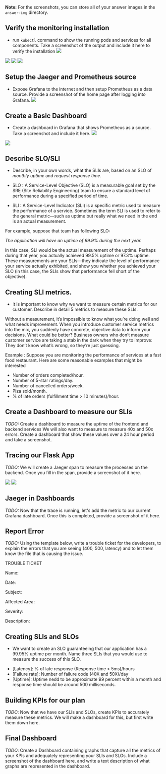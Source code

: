 [//]: # (Image References)

[image1]: ./answer-img/01-monitoring_installation.PNG
[kubectl_get_all]: ./answer-img/kubectl_get_all.PNG
[kubectl_get_pods_svc_monitoring]: ./answer-img/kubectl_get_pods_svc_monitoring.PNG
[kubectl_get_pods_svc_observability]: ./answer-img/kubectl_get_pods_svc_observability.PNG

[image2]: ./answer-img/02-Grafana_login.PNG
[image3]: ./answer-img/03-Basic_dashboard.PNG
[image4]: ./answer-img/03b-Basic_dashboard.PNG

[tracing_flask_backend_app]: ./answer-img/tracing_flask_backend_app.PNG
[tracing_flask_frontend_app]: ./answer-img/tracing_flask_frontend_app.PNG

**Note:** For the screenshots, you can store all of your answer images in the `answer-img` directory.

## Verify the monitoring installation

* run `kubectl` command to show the running pods and services for all components. Take a screenshot of the output and include it here to verify the installation
![][image1] 

![][kubectl_get_all]
![][kubectl_get_pods_svc_monitoring]
![][kubectl_get_pods_svc_observability]

## Setup the Jaeger and Prometheus source
* Expose Grafana to the internet and then setup Prometheus as a data source. Provide a screenshot of the home page after logging into Grafana.
![][image2] 

## Create a Basic Dashboard
* Create a dashboard in Grafana that shows Prometheus as a source. Take a screenshot and include it here.
![][image3]

![][image4]

## Describe SLO/SLI
* Describe, in your own words, what the SLIs are, based on an SLO of *monthly uptime* and *request response time*.

- SLO : A Service-Level Objective (SLO) is a measurable goal set by the SRE (Site Reliability Engineering) team to ensure a standard level of performance during a specified period of time. 

- SLI : A Service-Level Indicator (SLI) is a specific metric used to measure the performance of a service. Sometimes the term SLI is used to refer to the general metric—such as uptime but really what we need in the end is an actual measurement.

For example, suppose that team has following SLO:

<I>The application will have an uptime of 99.9% during the next year.</I>

In this case, SLI would be the actual measurement of the uptime. Perhaps during that year, you actually achieved 99.5% uptime or 97.3% uptime. These measurements are your SLIs—they indicate the level of performance your service actually exhibited, and show you whether you achieved your SLO (in this case, the SLIs show that performance fell short of the objective).

## Creating SLI metrics.
* It is important to know why we want to measure certain metrics for our customer. Describe in detail 5 metrics to measure these SLIs. 

Without a measurement, it’s impossible to know what you’re doing well and what needs improvement. When you introduce customer service metrics into the mix, you suddenly have concrete, objective data to inform your decisions. What could be better? Business owners who don’t measure customer service are taking a stab in the dark when they try to improve: They don’t know what’s wrong, so they’re just guessing.

Example : Suppose you are monitoring the performance of services at a fast food restaurant. Here are some reasonable examples that might be interested

* Number of orders completed/hour.
* Number of 5-star ratings/day.
* Number of cancelled orders/week.
* Piza sold/month.
* % of late orders (fulfillment time > 10 minutes)/hour.

## Create a Dashboard to measure our SLIs
*TODO:* Create a dashboard to measure the uptime of the frontend and backend services We will also want to measure to measure 40x and 50x errors. Create a dashboard that show these values over a 24 hour period and take a screenshot.

## Tracing our Flask App
*TODO:*  We will create a Jaeger span to measure the processes on the backend. Once you fill in the span, provide a screenshot of it here.

![][tracing_flask_backend_app]
![][tracing_flask_frontend_app]

## Jaeger in Dashboards
*TODO:* Now that the trace is running, let's add the metric to our current Grafana dashboard. Once this is completed, provide a screenshot of it here.

## Report Error
*TODO:* Using the template below, write a trouble ticket for the developers, to explain the errors that you are seeing (400, 500, latency) and to let them know the file that is causing the issue.

TROUBLE TICKET

Name:

Date:

Subject:

Affected Area:

Severity:

Description:


## Creating SLIs and SLOs
* We want to create an SLO guaranteeing that our application has a 99.95% uptime per month. Name three SLIs that you would use to measure the success of this SLO.

- [Latency]: % of late response (Response time > 5ms)/hours
- [Failure rate]: Number of failure code (40X and 50X)/day
- [Uptime]: Uptime nedd to be approximate 99 percent within a month and response time should be around 500 milliseconds.

## Building KPIs for our plan
*TODO*: Now that we have our SLIs and SLOs, create KPIs to accurately measure these metrics. We will make a dashboard for this, but first write them down here.

## Final Dashboard
*TODO*: Create a Dashboard containing graphs that capture all the metrics of your KPIs and adequately representing your SLIs and SLOs. Include a screenshot of the dashboard here, and write a text description of what graphs are represented in the dashboard.  
